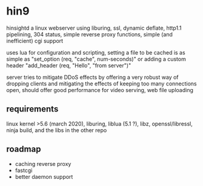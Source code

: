 hin9
====

hinsightd a linux webserver using liburing, ssl, dynamic deflate, http1.1 pipelining, 304 status, simple reverse proxy functions, simple (and inefficient) cgi support

uses lua for configuration and scripting, setting a file to be cached is as simple as "set\_option (req, "cache", num-seconds)" or adding a custom header "add\_header (req, "Hello", "from server")"

server tries to mitigate DDoS effects by offering a very robust way of dropping clients and mitigating the effects of keeping too many connections open, should offer good performance for video serving, web file uploading


requirements
------------

linux kernel >5.6 (march 2020), liburing, liblua (5.1 ?), libz, openssl/libressl, ninja build, and the libs in the other repo


roadmap
-------

* caching reverse proxy
* fastcgi
* better daemon support

